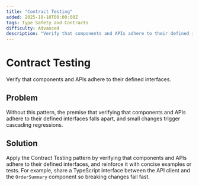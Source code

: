 ```yaml
---
title: "Contract Testing"
added: 2025-10-10T00:00:00Z
tags: Type Safety and Contracts
difficulty: Advanced
description: "Verify that components and APIs adhere to their defined interfaces."
---
```

# Contract Testing

Verify that components and APIs adhere to their defined interfaces.

## Problem

Without this pattern, the premise that verifying that components and APIs adhere to their defined interfaces falls apart, and small changes trigger cascading regressions.

## Solution

Apply the Contract Testing pattern by verifying that components and APIs adhere to their defined interfaces, and reinforce it with concise examples or tests. For example, share a TypeScript interface between the API client and the `OrderSummary` component so breaking changes fail fast.

